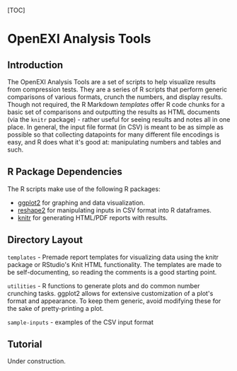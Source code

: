 [TOC]

OpenEXI Analysis Tools
==========================

Introduction
------------

The OpenEXI Analysis Tools are a set of scripts to help visualize results from compression tests. They are a series of R scripts that perform generic comparisons of various formats, crunch the numbers, and display results. Though not required, the R Markdown _templates_ offer R code chunks for a basic set of comparisons and outputting the results as HTML documents (via the `knitr` package) - rather useful for seeing results and notes all in one place. In general, the input file format (in CSV) is meant to be as simple as possible so that collecting datapoints for many different file encodings is easy, and R does what it's good at: manipulating numbers and tables and such.

R Package Dependencies
----------------------

The R scripts make use of the following R packages:

- [ggplot2](http://ggplot2.org) for graphing and data visualization.
- [reshape2](http://cran.r-project.org/web/packages/reshape2/index.html) for manipulating inputs in CSV format into R dataframes.
- [knitr](http://yihui.name/knitr/) for generating HTML/PDF reports with results.

Directory Layout
----------------

`templates` - Premade report templates for visualizing data using the knitr package or RStudio's Knit HTML functionality. The templates are made to be self-documenting, so reading the comments is a good starting point.

`utilities` - R functions to generate plots and do common number crunching tasks. ggplot2 allows for extensive customization of a plot's format and appearance. To keep them generic, avoid modifying these for the sake of pretty-printing a plot.

`sample-inputs` - examples of the CSV input format

Tutorial
--------

Under construction.

